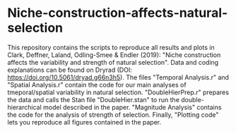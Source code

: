 # Niche-construction-affects-natural-selection

This repository contains the scripts to reproduce all results and plots in Clark, Deffner, Laland, Odling-Smee & Endler (2019): "Niche construction affects the variability and strength of natural selection".
Data and coding explanations can be found on Dryrad (DOI: https://doi.org/10.5061/dryad.g66n3h5).
The files "Temporal Analysis.r" and "Spatial Analysis.r" contain the code for our main analyses of tmeporal/spatial variability in natural selection. "DoubleHierPrep.r" prepares the data and calls the Stan file "DoubleHier.stan"
to run the double-hierarchical model described in the paper. "Magnitude Analysis" contains the code for the analysis of strength of selection. Finally, "Plotting code" lets you reproduce all figures contained in the paper.